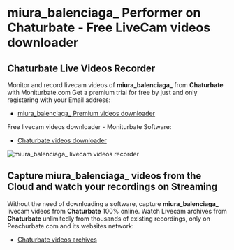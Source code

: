 # miura_balenciaga_ Performer on Chaturbate - Free LiveCam videos downloader

## Chaturbate Live Videos Recorder

Monitor and record livecam videos of **miura_balenciaga_** from **Chaturbate** with Moniturbate.com
Get a premium trial for free by just and only registering with your Email address:
* [miura_balenciaga_ Premium videos downloader](https://moniturbate.com/request-demo-licence-key.html)

Free livecam videos downloader - Moniturbate Software:
* [Chaturbate videos downloader](https://moniturbate.com/moniturbate-download-software.html)

![miura_balenciaga_ livecam videos recorder](https://peachurnet.com/templates/moniturbate-software.png)


## Capture miura_balenciaga_ videos from the Cloud and watch your recordings on Streaming

Without the need of downloading a software, capture **miura_balenciaga_** livecam videos from **Chaturbate** 100% online.
Watch Livecam archives from **Chaturbate** unlimitedly from thousands of existing recordings, only on Peachurbate.com and its websites network:
* [Chaturbate videos archives](https://peachurnet.com/)